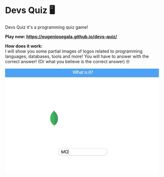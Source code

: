 <h1>Devs Quiz 🖥️</h1>

Devs Quiz it's a programming quiz game!

**Play now: https://eugeniosegala.github.io/devs-quiz/**

**How does it work:** <br />
I will show you some partial images of logos related to programming languages, databases, tools and more! You will have to answer with the correct answer! (Or what you believe is the correct answer) 🤓

![Devs Quiz Demo](./demo/devs-quiz-demo.gif)